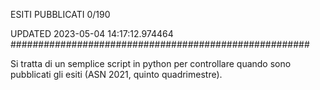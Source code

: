ESITI PUBBLICATI 0/190 

UPDATED 2023-05-04 14:17:12.974464
######################################################

Si tratta di un semplice script in python per controllare quando sono pubblicati gli esiti (ASN 2021, quinto quadrimestre).

